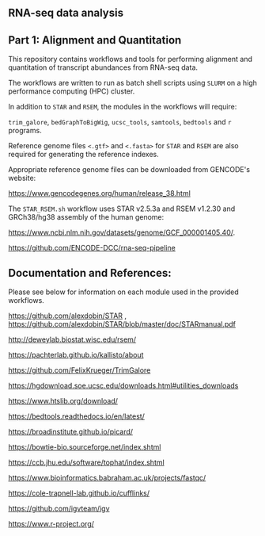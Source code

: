 ## RNA-seq data analysis 

## Part 1: Alignment and Quantitation

This repository contains workflows and tools for performing alignment and quantitation of transcript abundances from RNA-seq data.

The workflows are written to run as batch shell scripts using `SLURM` on a high performance computing (HPC) cluster. 

In addition to `STAR` and `RSEM`, the modules in the workflows will require: 

`trim_galore`, `bedGraphToBigWig`, `ucsc_tools`, `samtools`, `bedtools` and `r` programs.

Reference genome files `<.gtf>` and `<.fasta>` for `STAR` and `RSEM` are also required for generating the reference indexes. 

Appropriate reference genome files can be downloaded from GENCODE's website:

https://www.gencodegenes.org/human/release_38.html

The `STAR_RSEM.sh` workflow uses STAR v2.5.3a and RSEM v1.2.30 and GRCh38/hg38 assembly of the human genome:
  
https://www.ncbi.nlm.nih.gov/datasets/genome/GCF_000001405.40/.

https://github.com/ENCODE-DCC/rna-seq-pipeline

## Documentation and References:

Please see below for information on each module used in the provided workflows.
  
https://github.com/alexdobin/STAR , https://github.com/alexdobin/STAR/blob/master/doc/STARmanual.pdf

http://deweylab.biostat.wisc.edu/rsem/
  
https://pachterlab.github.io/kallisto/about

https://github.com/FelixKrueger/TrimGalore

https://hgdownload.soe.ucsc.edu/downloads.html#utilities_downloads

https://www.htslib.org/download/
  
https://bedtools.readthedocs.io/en/latest/
  
https://broadinstitute.github.io/picard/
  
https://bowtie-bio.sourceforge.net/index.shtml

https://ccb.jhu.edu/software/tophat/index.shtml

https://www.bioinformatics.babraham.ac.uk/projects/fastqc/
  
https://cole-trapnell-lab.github.io/cufflinks/
  
https://github.com/igvteam/igv

https://www.r-project.org/
  
